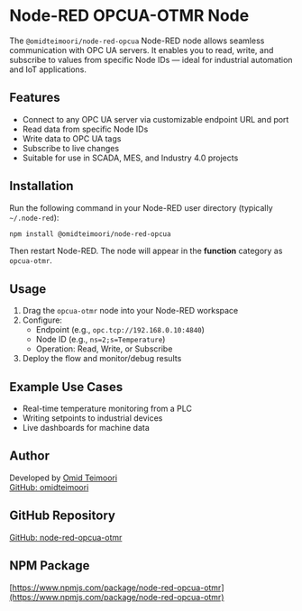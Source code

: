 # Node-RED OPCUA-OTMR Node

The `@omidteimoori/node-red-opcua` Node-RED node allows seamless communication with OPC UA servers. It enables you to read, write, and subscribe to values from specific Node IDs — ideal for industrial automation and IoT applications.

## Features

- Connect to any OPC UA server via customizable endpoint URL and port  
- Read data from specific Node IDs  
- Write data to OPC UA tags  
- Subscribe to live changes  
- Suitable for use in SCADA, MES, and Industry 4.0 projects  

## Installation

Run the following command in your Node-RED user directory (typically `~/.node-red`):

```bash
npm install @omidteimoori/node-red-opcua
```

Then restart Node-RED. The node will appear in the **function** category as `opcua-otmr`.

## Usage

1. Drag the `opcua-otmr` node into your Node-RED workspace  
2. Configure:
   - Endpoint (e.g., `opc.tcp://192.168.0.10:4840`)
   - Node ID (e.g., `ns=2;s=Temperature`)  
   - Operation: Read, Write, or Subscribe  
3. Deploy the flow and monitor/debug results

## Example Use Cases

- Real-time temperature monitoring from a PLC  
- Writing setpoints to industrial devices  
- Live dashboards for machine data  

## Author

Developed by [Omid Teimoori](https://omidteimoori.com)  
[GitHub: omidteimoori](https://github.com/omidteimoori)

## GitHub Repository

[GitHub: node-red-opcua-otmr](https://github.com/omidteimoori/node-red-opcua-otmr/)

## NPM Package

[https://www.npmjs.com/package/node-red-opcua-otmr](https://www.npmjs.com/package/node-red-opcua-otmr)
